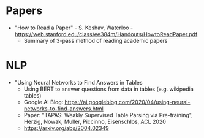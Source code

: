 # Papers

* "How to Read a Paper" - S. Keshav, Waterloo - https://web.stanford.edu/class/ee384m/Handouts/HowtoReadPaper.pdf
  * Summary of 3-pass method of reading academic papers


# NLP

* "Using Neural Networks to Find Answers in Tables
  * Using BERT to answer questions from data in tables (e.g. wikipedia tables)
  * Google AI Blog: https://ai.googleblog.com/2020/04/using-neural-networks-to-find-answers.html
  * Paper: "TAPAS: Weakly Supervised Table Parsing via Pre-training", Herzig, Nowak, Muller, Piccinno, Eisenschlos, ACL 2020
  * https://arxiv.org/abs/2004.02349
  
